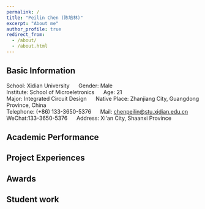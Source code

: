 ```yaml
---
permalink: /
title: "Peilin Chen (陈培林)"
excerpt: "About me"
author_profile: true
redirect_from: 
  - /about/
  - /about.html
---
```


## Basic Information
School: Xidian University&nbsp;&nbsp;&nbsp;&nbsp;&nbsp;&nbsp;Gender: Male                                                 
Institute: School of Microeletronics&nbsp;&nbsp;&nbsp;&nbsp;&nbsp;&nbsp;Age: 21                                                     
Major: Integrated Circuit Design&nbsp;&nbsp;&nbsp;&nbsp;&nbsp;&nbsp;Native Place: Zhanjiang City, Guangdong Province, China      
Telephone: (+86) 133-3650-5376&nbsp;&nbsp;&nbsp;&nbsp;&nbsp;&nbsp;Mail: chenpeilin@stu.xidian.edu.cn                           
WeChat:133-3650-5376&nbsp;&nbsp;&nbsp;&nbsp;&nbsp;&nbsp;Address: Xi'an City, Shaanxi Province 

## Academic Performance



## Project Experiences



## Awards



## Student work


